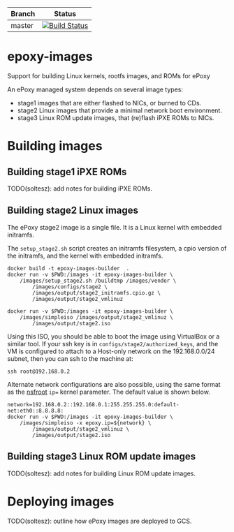 | Branch | Status |
|--------|--------|
| master | [![Build Status](https://travis-ci.org/m-lab/epoxy-images.svg?branch=master)](https://travis-ci.org/m-lab/epoxy-images) |

# epoxy-images

Support for building Linux kernels, rootfs images, and ROMs for ePoxy

An ePoxy managed system depends on several image types:

 * stage1 images that are either flashed to NICs, or burned to CDs.
 * stage2 Linux images that provide a minimal network boot environment.
 * stage3 Linux ROM update images, that (re)flash iPXE ROMs to NICs.

# Building images

## Building stage1 iPXE ROMs

TODO(soltesz): add notes for building iPXE ROMs.

## Building stage2 Linux images

The ePoxy stage2 image is a single file. It is a Linux kernel with embedded
initramfs.

The `setup_stage2.sh` script creates an initramfs filesystem, a cpio version of
the initramfs, and the kernel with embedded initramfs.

    docker build -t epoxy-images-builder  .
    docker run -v $PWD:/images -it epoxy-images-builder \
        /images/setup_stage2.sh /buildtmp /images/vendor \
            /images/configs/stage2 \
            /images/output/stage2_initramfs.cpio.gz \
            /images/output/stage2_vmlinuz

    docker run -v $PWD:/images -it epoxy-images-builder \
        /images/simpleiso /images/output/stage2_vmlinuz \
            /images/output/stage2.iso

Using this ISO, you should be able to boot the image using VirtualBox or a
similar tool. If your ssh key is in `configs/stage2/authorized_keys`, and the VM
is configured to attach to a Host-only network on the 192.168.0.0/24 subnet,
then you can ssh to the machine at:

    ssh root@192.168.0.2

Alternate network configurations are also possible, using the same format as the
[nsfroot][nfsroot] `ip=` kernel parameter. The default value is shown below.

    network=192.168.0.2::192.168.0.1:255.255.255.0:default-net:eth0::8.8.8.8:
    docker run -v $PWD:/images -it epoxy-images-builder \
        /images/simpleiso -x epoxy.ip=${network} \
            /images/output/stage2_vmlinuz \
            /images/output/stage2.iso

[nfsroot]: https://www.kernel.org/doc/Documentation/filesystems/nfs/nfsroot.txt

## Building stage3 Linux ROM update images

TODO(soltesz): add notes for building Linux ROM update images.

# Deploying images

TODO(soltesz): outline how ePoxy images are deployed to GCS.
